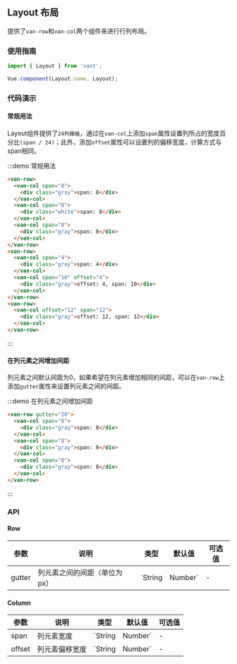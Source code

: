<style>
.demo-layout {
  .van-row {
    padding: 0 20px;
  }
  .van-col {
    margin-bottom: 10px;
  }
}

.gray {
    height: 30px;
    line-height: 30px;
    font-size: 12px;
    background: #666;
    color: #fff;
    text-align: center;
}
.white {
    height: 30px;
    line-height: 30px;
    font-size: 12px;
    background: #fff;
    color: #333;
    text-align: center;
}
</style>

## Layout 布局

提供了`van-row`和`van-col`两个组件来进行行列布局。

### 使用指南
``` javascript
import { Layout } from 'vant';

Vue.component(Layout.name, Layout);
```

### 代码演示

#### 常规用法

Layout组件提供了`24列栅格`，通过在`van-col`上添加`span`属性设置列所占的宽度百分比`(span / 24)`；此外，添加`offset`属性可以设置列的偏移宽度，计算方式与span相同。

:::demo 常规用法
```html
<van-row>
  <van-col span="8">
    <div class="gray">span: 8</div>
  </van-col>
  <van-col span="8">
    <div class="white">span: 8</div>
  </van-col>
  <van-col span="8">
    <div class="gray">span: 8</div>
  </van-col>
</van-row>
<van-row>
  <van-col span="4">
    <div class="gray">span: 4</div>
  </van-col>
  <van-col span="10" offset="4">
    <div class="gray">offset: 4, span: 10</div>
  </van-col>
</van-row>
<van-row>
  <van-col offset="12" span="12">
    <div class="gray">offset: 12, span: 12</div>
  </van-col>
</van-row>
```
:::

#### 在列元素之间增加间距

列元素之间默认间距为0，如果希望在列元素增加相同的间距，可以在`van-row`上添加`gutter`属性来设置列元素之间的间距。

:::demo 在列元素之间增加间距
```html
<van-row gutter="20">
  <van-col span="8">
    <div class="gray">span: 8</div>
  </van-col>
  <van-col span="8">
    <div class="gray">span: 8</div>
  </van-col>
  <van-col span="8">
    <div class="gray">span: 8</div>
  </van-col>
</van-row>
```
:::

### API

#### Row
| 参数       | 说明      | 类型       | 默认值       | 可选值       |
|-----------|-----------|-----------|-------------|-------------|
| gutter | 列元素之间的间距（单位为px） | `String | Number`  | -  |   |

#### Column
| 参数       | 说明      | 类型       | 默认值       | 可选值       |
|-----------|-----------|-----------|-------------|-------------|
| span | 列元素宽度 | `String | Number`  | -  |   |
| offset | 列元素偏移宽度 | `String | Number`  | -  |   |
